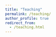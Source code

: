 ```yaml
---
title: "Teaching"
permalink: /teaching/
author_profile: true
redirect_from: 
  - /teaching.html
---
```

